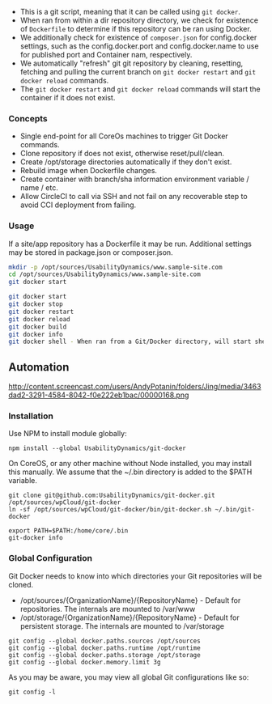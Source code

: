 * This is a git script, meaning that it can be called using `git docker`.
* When ran from within a dir repository directory, we check for existence of `Dockerfile` to determine if this repository can be ran using Docker.
* We additionally check for existence of `composer.json` for config.docker settings, such as the config.docker.port and config.docker.name to use for published port and Container nam, respectively.
* We automatically "refresh" git git repository by cleaning, resetting, fetching and pulling the current branch on `git docker restart` and `git docker reload` commands.
* The `git docker restart` and `git docker reload` commands will start the container if it does not exist.

### Concepts

- Single end-point for all CoreOs machines to trigger Git Docker commands.
- Clone repository if does not exist, otherwise reset/pull/clean.
- Create /opt/storage directories automatically if they don't exist.
- Rebuild image when Dockerfile changes.
- Create container with branch/sha information environment variable / name / etc.
- Allow CircleCI to call via SSH and not fail on any recoverable step to avoid CCI deployment from failing.


### Usage
If a site/app repository has a Dockerfile it may be run. Additional settings may be stored in package.json or composer.json.

```sh
mkdir -p /opt/sources/UsabilityDynamics/www.sample-site.com
cd /opt/sources/UsabilityDynamics/www.sample-site.com
git docker start
```

```sh
git docker start
git docker stop
git docker restart
git docker reload
git docker build
git docker info
git docker shell - When ran from a Git/Docker directory, will start shell within the running container.
```
## Automation

http://content.screencast.com/users/AndyPotanin/folders/Jing/media/3463dad2-3291-4584-8042-f0e222eb1bac/00000168.png

### Installation

Use NPM to install module globally:
```
npm install --global UsabilityDynamics/git-docker
```

On CoreOS, or any other machine without Node installed, you may install this manually. We assume that the ~/.bin directory is added to the $PATH variable.
```
git clone git@github.com:UsabilityDynamics/git-docker.git /opt/sources/wpCloud/git-docker
ln -sf /opt/sources/wpCloud/git-docker/bin/git-docker.sh ~/.bin/git-docker
```

```
export PATH=$PATH:/home/core/.bin
git-docker info
```

###  Global Configuration
Git Docker needs to know into which directories your Git repositories will be cloned.

* /opt/sources/{OrganizationName}/{RepositoryName} - Default for repositories. The internals are mounted to /var/www
* /opt/storage/{OrganizationName}/{RepositoryName} - Default for persistent storage. The internals are mounted to /var/storage

```
git config --global docker.paths.sources /opt/sources
git config --global docker.paths.runtime /opt/runtime
git config --global docker.paths.storage /opt/storage
git config --global docker.memory.limit 3g
```

As you may be aware, you may view all global Git configurations like so:
```
git config -l
```

